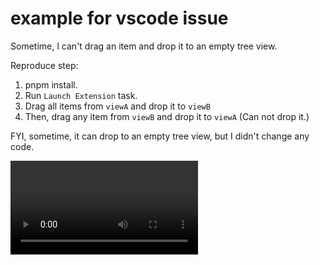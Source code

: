 # example for vscode issue

Sometime, I can't drag an item and drop it to an empty tree view.

Reproduce step:

1. pnpm install.
2. Run `Launch Extension` task.
3. Drag all items from `viewA` and drop it to `viewB`
4. Then, drag any item from `viewB` and drop it to `viewA` (Can not drop it.)


FYI, sometime, it can drop to an empty tree view, but I didn't change any code.

![](./issue.mp4)
